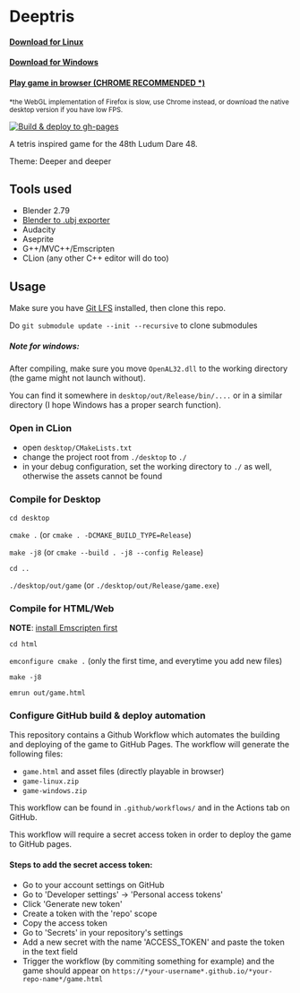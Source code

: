 # Deeptris

#### [Download for Linux](https://dibidabidab.github.io/ldjam-48-48/game-linux.zip)
#### [Download for Windows](https://dibidabidab.github.io/ldjam-48-48/game-windows.zip)
#### [Play game in browser (CHROME RECOMMENDED *)](https://dibidabidab.github.io/ldjam-48-48/game.html)
<sup>*the WebGL implementation of Firefox is slow, use Chrome instead, or download the native desktop version if you have low FPS.</sup>

[![Build & deploy to gh-pages](https://github.com/dibidabidab/ldjam-48-48/actions/workflows/build_and_deploy.yml/badge.svg)](https://github.com/dibidabidab/ldjam-48-48/actions/workflows/build_and_deploy.yml)

A tetris inspired game for the 48th Ludum Dare 48.

Theme: Deeper and deeper

## Tools used
- Blender 2.79
- [Blender to .ubj exporter](https://github.com/dibidabidab/blender_UBJSON_exporter)
- Audacity
- Aseprite
- G++/MVC++/Emscripten
- CLion (any other C++ editor will do too)

## Usage

Make sure you have [Git LFS](https://git-lfs.github.com/) installed, then clone this repo.

Do `git submodule update --init --recursive` to clone submodules


##### Note for windows:
After compiling, make sure you move `OpenAL32.dll` to the working directory (the game might not launch without). 

You can find it somewhere in `desktop/out/Release/bin/....` or in a similar directory (I hope Windows has a proper search function). 

### Open in CLion
- open `desktop/CMakeLists.txt`
- change the project root from `./desktop` to `./`
- in your debug configuration, set the working directory to `./` as well, otherwise the assets cannot be found

### Compile for Desktop

`cd desktop`

`cmake .` (or `cmake . -DCMAKE_BUILD_TYPE=Release`)

`make -j8` (or `cmake --build . -j8 --config Release`)

`cd ..`

`./desktop/out/game` (or `./desktop/out/Release/game.exe`)

### Compile for HTML/Web

**NOTE**: [install Emscripten first](https://emscripten.org/docs/getting_started/downloads.html)

`cd html`

`emconfigure cmake .` (only the first time, and everytime you add new files)

`make -j8`

`emrun out/game.html`

### Configure GitHub build & deploy automation

This repository contains a Github Workflow which automates the building and deploying of the game to GitHub Pages.
The workflow will generate the following files:
- `game.html` and asset files (directly playable in browser)
- `game-linux.zip`
- `game-windows.zip`

This workflow can be found in `.github/workflows/` and in the Actions tab on GitHub.

This workflow will require a secret access token in order to deploy the game to GitHub pages.

#### Steps to add the secret access token:

- Go to your account settings on GitHub
- Go to 'Developer settings' -> 'Personal access tokens'
- Click 'Generate new token'
- Create a token with the 'repo' scope
- Copy the access token
- Go to 'Secrets' in your repository's settings
- Add a new secret with the name 'ACCESS_TOKEN' and paste the token in the text field
- Trigger the workflow (by commiting something for example) and the game should appear on `https://*your-username*.github.io/*your-repo-name*/game.html`

